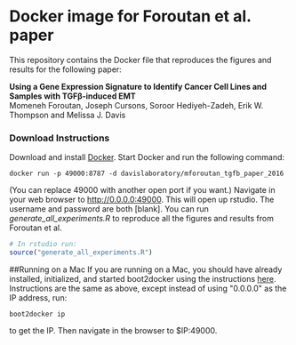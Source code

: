 # Docker image for  Foroutan et al. paper

This repository contains the Docker file that reproduces the figures and results for the following paper:

**Using a Gene Expression Signature to Identify Cancer Cell Lines and Samples with TGFβ-induced EMT**  
Momeneh Foroutan, Joseph Cursons, Soroor Hediyeh-Zadeh, Erik W. Thompson and Melissa J. Davis

### Download Instructions

Download and install [Docker](https://docs.docker.com). Start Docker and run the following command:

```
docker run -p 49000:8787 -d davislaboratory/mforoutan_tgfb_paper_2016

```

(You can replace 49000 with another open port if you want.) Navigate in your web browser to 
http://0.0.0.0:49000. This will open up rstudio. The username and password are both [blank]. 
You can run *generate_all_experiments.R* to reproduce all the figures and results from Foroutan et al.

```r
# In rstudio run: 
source("generate_all_experiments.R")

```

##Running on a Mac
If you are running on a Mac, you should have already installed, initialized, and started boot2docker 
using the instructions [here](https://docs.docker.com/engine/installation/mac/). Instructions are
the same as above, except instead of using "0.0.0.0" as the IP address, run:


```
boot2docker ip
```

to get the IP. Then navigate in the browser to $IP:49000.


